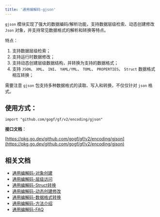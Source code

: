 ```yaml
---
title: '通用编解码-gjson'
---
```


`gjson` 模块实现了强大的数据编码/解析功能，支持数据层级检索、动态创建修改 `Json` 对象，并支持常见数据格式的解析和转换等特点。

特点：

1. 支持数据层级检索；
2. 支持运行时数据修改；
3. 支持动态创建层级数据结构，并转换为支持的数据格式；
4. 支持 `JSON`、 `XML`、 `INI`、 `YAML/YML`、 `TOML`、 `PROPERTIES`、 `Struct` 数据格式相互转换；

需要注意 `gjson` 包支持多种数据格式的读取、写入和转换，不仅仅针对 `json` 格式。

## **使用方式**：

```
import "github.com/gogf/gf/v2/encoding/gjson"
```

**接口文档**：

[https://pkg.go.dev/github.com/gogf/gf/v2/encoding/gjson](https://pkg.go.dev/github.com/gogf/gf/v2/encoding/gjson)

## 相关文档

- [通用编解码-对象创建](/docs/组件列表/编码解码/通用编解码-gjson/通用编解码-对象创建)
- [通用编解码-层级访问](/docs/组件列表/编码解码/通用编解码-gjson/通用编解码-层级访问)
- [通用编解码-Struct转换](/docs/组件列表/编码解码/通用编解码-gjson/通用编解码-Struct转换)
- [通用编解码-动态创建修改](/docs/组件列表/编码解码/通用编解码-gjson/通用编解码-动态创建修改)
- [通用编解码-数据格式转换](/docs/组件列表/编码解码/通用编解码-gjson/通用编解码-数据格式转换)
- [通用编解码-方法介绍](/docs/组件列表/编码解码/通用编解码-gjson/通用编解码-方法介绍)
- [通用编解码-FAQ](/docs/组件列表/编码解码/通用编解码-gjson/通用编解码-FAQ)